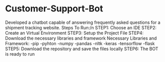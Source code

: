 # Customer-Support-Bot
Developed a chatbot capable of answering frequently asked questions for a shipment tracking website.
Steps To Run:/n
STEP1: Choose an IDE
STEP2: Create an Virtual Environment
STEP3: Setup the Project File
STEP4: Download the necessary libraries and framework
Necessary Libraries and Framework:
-pip
-pyhton
-numpy
-pandas
-nltk
-keras
-tensorflow
-flask
STEP5: Download the repository and save the files locally
STEP6: The BOT is ready to run

